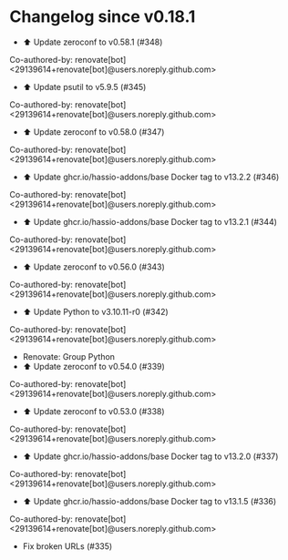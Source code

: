 # Changelog since v0.18.1
- ⬆️ Update zeroconf to v0.58.1 (#348)

Co-authored-by: renovate[bot] <29139614+renovate[bot]@users.noreply.github.com> 
- ⬆️ Update psutil to v5.9.5 (#345)

Co-authored-by: renovate[bot] <29139614+renovate[bot]@users.noreply.github.com> 
- ⬆️ Update zeroconf to v0.58.0 (#347)

Co-authored-by: renovate[bot] <29139614+renovate[bot]@users.noreply.github.com> 
- ⬆️ Update ghcr.io/hassio-addons/base Docker tag to v13.2.2 (#346)

Co-authored-by: renovate[bot] <29139614+renovate[bot]@users.noreply.github.com> 
- ⬆️ Update ghcr.io/hassio-addons/base Docker tag to v13.2.1 (#344)

Co-authored-by: renovate[bot] <29139614+renovate[bot]@users.noreply.github.com> 
- ⬆️ Update zeroconf to v0.56.0 (#343)

Co-authored-by: renovate[bot] <29139614+renovate[bot]@users.noreply.github.com> 
- ⬆️ Update Python to v3.10.11-r0 (#342)

Co-authored-by: renovate[bot] <29139614+renovate[bot]@users.noreply.github.com> 
- Renovate: Group Python 
- ⬆️ Update zeroconf to v0.54.0 (#339)

Co-authored-by: renovate[bot] <29139614+renovate[bot]@users.noreply.github.com> 
- ⬆️ Update zeroconf to v0.53.0 (#338)

Co-authored-by: renovate[bot] <29139614+renovate[bot]@users.noreply.github.com> 
- ⬆️ Update ghcr.io/hassio-addons/base Docker tag to v13.2.0 (#337)

Co-authored-by: renovate[bot] <29139614+renovate[bot]@users.noreply.github.com> 
- ⬆️ Update ghcr.io/hassio-addons/base Docker tag to v13.1.5 (#336)

Co-authored-by: renovate[bot] <29139614+renovate[bot]@users.noreply.github.com> 
- Fix broken URLs (#335) 

